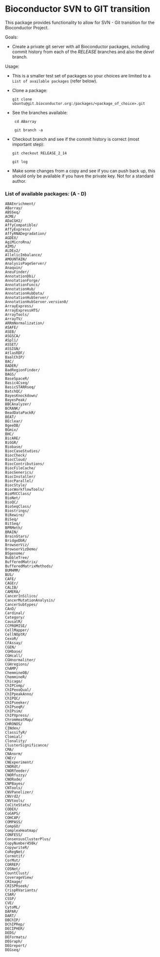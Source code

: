 # Bioconductor SVN to GIT transition

This package provides functionality to allow for SVN - Git transition for
the Bioconductor Project.

Goals:
* Create a private git server with all Bioconductor packages, including commit
  history from each of the _RELEASE_ branches and also the _devel_ branch.

Usage:
* This is a smaller test set of packages so your choices
are limited to a `List of available packages` (refer below).

* Clone a package:

  `git clone ubuntu@git.bioconductor.org:/packages/<package_of_choice>.git`

* See the branches available:

  ` cd ABarray`

  ` git branch -a`

* Checkout branch and see if the commit history is correct (most important step):

  `git checkout RELEASE_2_14`

  `git log`

* Make some changes from a copy and see if you can push back up, this should only be available if you have the private key. Not for a standard author.


### List of available packages: (A - D)
```
ABAEnrichment/
ABarray/
ABSSeq/
ACME/
ADaCGH2/
AffyCompatible/
AffyExpress/
AffyRNADegradation/
AGDEX/
AgiMicroRna/
AIMS/
ALDEx2/
AllelicImbalance/
AMOUNTAIN/
AnalysisPageServer/
Anaquin/
AneuFinder/
AnnotationDbi/
AnnotationForge/
AnnotationFuncs/
AnnotationHub/
AnnotationHubData/
AnnotationHubServer/
AnnotationHubServer.version0/
ArrayExpress/
ArrayExpressHTS/
ArrayTools/
ArrayTV/
ARRmNormalization/
ASAFE/
ASEB/
ASGSCA/
ASpli/
ASSET/
ASSIGN/
AtlasRDF/
BaalChIP/
BAC/
BADER/
BadRegionFinder/
BAGS/
BaseSpaceR/
Basic4Cseq/
BasicSTARRseq/
BatchQC/
BayesKnockdown/
BayesPeak/
BBCAnalyzer/
BCRANK/
BeadDataPackR/
BEAT/
BEclear/
BgeeDB/
BGmix/
BHC/
BicARE/
BiGGR/
Biobase/
BiocCaseStudies/
BiocCheck/
BiocCloud/
BiocContributions/
BiocFileCache/
BiocGenerics/
BiocInstaller/
BiocParallel/
BiocStyle/
BiocWorkflowTools/
BioMVCClass/
BioNet/
BioQC/
BioSeqClass/
Biostrings/
BiRewire/
BiSeq/
BitSeq/
BPRMeth/
BRAIN/
BrainStars/
BridgeDbR/
BrowserViz/
BrowserVizDemo/
BSgenome/
BubbleTree/
BufferedMatrix/
BufferedMatrixMethods/
BUMHMM/
BUS/
CAFE/
CAGEr/
CALIB/
CAMERA/
CancerInSilico/
CancerMutationAnalysis/
CancerSubtypes/
CAnD/
Cardinal/
Category/
CausalR/
CCPROMISE/
CellMapper/
CellNOptR/
CexoR/
CFAssay/
CGEN/
CGHbase/
CGHcall/
CGHnormaliter/
CGHregions/
ChAMP/
ChemmineOB/
ChemmineR/
Chicago/
ChIPComp/
ChIPexoQual/
ChIPpeakAnno/
ChIPQC/
ChIPseeker/
ChIPseqR/
ChIPsim/
ChIPXpress/
ChromHeatMap/
CHRONOS/
CINdex/
ClassifyR/
Clomial/
Clonality/
ClusterSignificance/
CMA/
CNAnorm/
CNEr/
CNExperiment/
CNORdt/
CNORfeeder/
CNORfuzzy/
CNORode/
CNPBayes/
CNTools/
CNVPanelizer/
CNVrd2/
CNVtools/
CoCiteStats/
CODEX/
CoGAPS/
COHCAP/
COMPASS/
CompGO/
ComplexHeatmap/
CONFESS/
ConsensusClusterPlus/
CopyNumber450k/
CopywriteR/
CoRegNet/
Cormotif/
CorMut/
CORREP/
COSNet/
CountClust/
CoverageView/
CRImage/
CRISPRseek/
CrispRVariants/
CSAR/
CSSP/
CVE/
CytoML/
DAPAR/
DART/
DBChIP/
DChIPRep/
DECIPHER/
DEDS/
DEFormats/
DEGraph/
DEGreport/
DEGseq/
```
